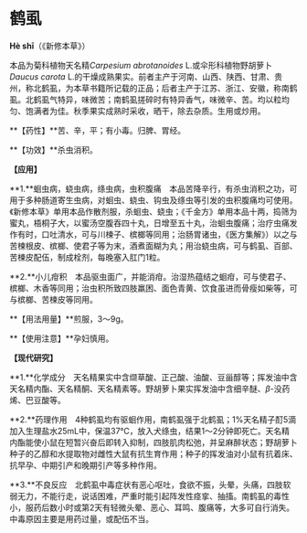# 鹤虱

**Hè shī**（《新修本草》）

本品为菊科植物天名精*Carpesium abrotanoides* L.或伞形科植物野胡萝卜*Daucus carota* L.的干燥成熟果实。前者主产于河南、山西、陕西、甘肃、贵州，称北鹤虱，为本草书籍所记载的正品；后者主产于江苏、浙江、安徽，称南鹤虱。北鹤虱气特异，味微苦；南鹤虱搓碎时有特异香气，味微辛、苦。均以粒均匀、饱满者为佳。秋季果实成熟时采收，晒干，除去杂质。生用或炒用。

**【药性】**苦、辛，平；有小毒。归脾、胃经。

**【功效】**杀虫消积。

**【应用】**

**1.**蛔虫病，蛲虫病，绦虫病，虫积腹痛　本品苦降辛行，有杀虫消积之功，可用于多种肠道寄生虫病，对蛔虫、蛲虫、钩虫及绦虫等引发的虫积腹痛均可使用。《新修本草》单用本品作散剂服，杀蛔虫、蛲虫；《千金方》单用本品十两，捣筛为蜜丸，梧桐子大，以蜜汤空腹吞四十丸，日增至五十丸，治蛔虫腹痛；治疗虫痛发作有时，口吐清水，可与川楝子、槟榔等同用；治肠胃诸虫，《医方集解》）以之与苦楝根皮、槟榔、使君子等为末，酒煮面糊为丸；用治蛲虫病，可与鹤虱、百部、苦楝皮配伍，制成栓剂，每晚塞入肛门1粒。

**2.**小儿疳积　本品驱虫面广，并能消疳。治湿热蕴结之蛔疳，可与使君子、槟榔、木香等同用；治虫积所致四肢羸困、面色青黄、饮食虽进而骨瘦如柴等，可与槟榔、苦楝皮等同用。

**【用法用量】**煎服，3～9g。

**【使用注意】**孕妇慎用。

**【现代研究】**

**1.**化学成分　天名精果实中含缬草酸、正己酸、油酸、豆甾醇等；挥发油中含天名精内酯、天名精酮、天名精素等。野胡萝卜果实挥发油中含细辛醚、*β*-没药烯、巴豆酸等。

**2.**药理作用　4种鹤虱均有驱蛔作用，南鹤虱强于北鹤虱；1%天名精子酊5滴加入生理盐水25mL中，保温37℃，放入犬绦虫，结果1～2分钟即死亡。天名精内酯能使小鼠在短暂兴奋后即转入抑制，四肢肌肉松弛，并呈麻醉状态；野胡萝卜种子的乙醇和水提取物对雌性大鼠有抗生育作用；种子的挥发油对小鼠有抗着床、抗早孕、中期引产和晚期引产等多种作用。

**3.**不良反应　北鹤虱中毒症状有恶心呕吐，食欲不振，头晕，头痛，四肢软弱无力，不能行走，说话困难，严重时能引起阵发性痉挛、抽搐。南鹤虱的毒性小，服药后数小时或第2天有轻微头晕、恶心、耳鸣、腹痛等，大多可自行消失。中毒原因主要是用药过量，或配伍不当。